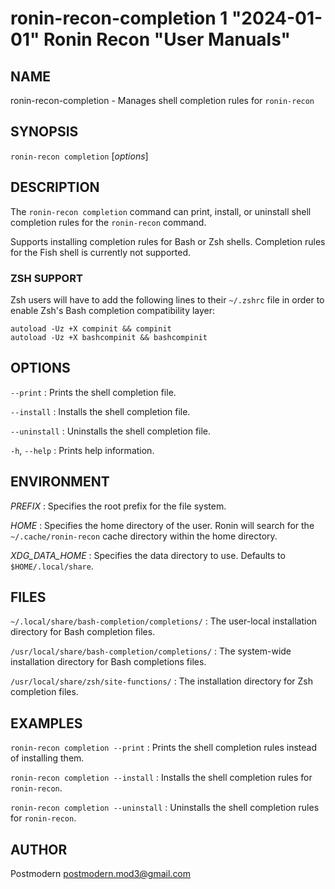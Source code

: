 # ronin-recon-completion 1 "2024-01-01" Ronin Recon "User Manuals"

## NAME

ronin-recon-completion - Manages shell completion rules for `ronin-recon`

## SYNOPSIS

`ronin-recon completion` [*options*]

## DESCRIPTION

The `ronin-recon completion` command can print, install, or uninstall shell
completion rules for the `ronin-recon` command.

Supports installing completion rules for Bash or Zsh shells.
Completion rules for the Fish shell is currently not supported.

### ZSH SUPPORT

Zsh users will have to add the following lines to their `~/.zshrc` file in
order to enable Zsh's Bash completion compatibility layer:

    autoload -Uz +X compinit && compinit
    autoload -Uz +X bashcompinit && bashcompinit

## OPTIONS

`--print`
: Prints the shell completion file.

`--install`
: Installs the shell completion file.

`--uninstall`
: Uninstalls the shell completion file.

`-h`, `--help`
: Prints help information.

## ENVIRONMENT

*PREFIX*
: Specifies the root prefix for the file system.

*HOME*
: Specifies the home directory of the user. Ronin will search for the
  `~/.cache/ronin-recon` cache directory within the home directory.

*XDG_DATA_HOME*
: Specifies the data directory to use. Defaults to `$HOME/.local/share`.

## FILES

`~/.local/share/bash-completion/completions/`
: The user-local installation directory for Bash completion files.

`/usr/local/share/bash-completion/completions/`
: The system-wide installation directory for Bash completions files.

`/usr/local/share/zsh/site-functions/`
: The installation directory for Zsh completion files.

## EXAMPLES

`ronin-recon completion --print`
: Prints the shell completion rules instead of installing them.

`ronin-recon completion --install`
: Installs the shell completion rules for `ronin-recon`.

`ronin-recon completion --uninstall`
: Uninstalls the shell completion rules for `ronin-recon`.

## AUTHOR

Postmodern <postmodern.mod3@gmail.com>

